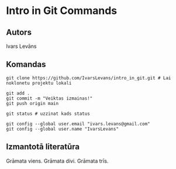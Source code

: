 # Intro in Git Commands
## Autors
Ivars Levāns


## Komandas
```
git clone https://github.com/IvarsLevans/intro_in_git.git # Lai noklonetu projektu lokali

git add .
git commit -m "Veiktas izmainas!"
git push origin main

git status # uzzinat kads status

git config --global user.email "ivars.levans@gmail.com" 
git config --global user.name "IvarsLevans"

```

## Izmantotā literatūra
Grāmata viens.
Grāmata divi.
Grāmata trīs.